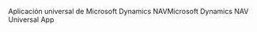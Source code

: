 <span data-ttu-id="9cd4a-101">Aplicación universal de Microsoft Dynamics NAV</span><span class="sxs-lookup"><span data-stu-id="9cd4a-101">Microsoft Dynamics NAV Universal App</span></span>